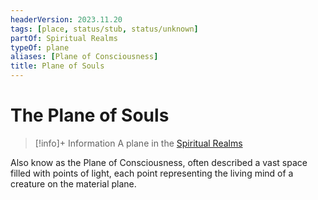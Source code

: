 ```yaml
---
headerVersion: 2023.11.20
tags: [place, status/stub, status/unknown]
partOf: Spiritual Realms
typeOf: plane
aliases: [Plane of Consciousness]
title: Plane of Souls
---
```

# The Plane of Souls
>[!info]+ Information
> A plane in the [Spiritual Realms](<./spiritual-realms.md>)

Also know as the Plane of Consciousness, often described a vast space filled with points of light, each point representing the living mind of a creature on the material plane. 

